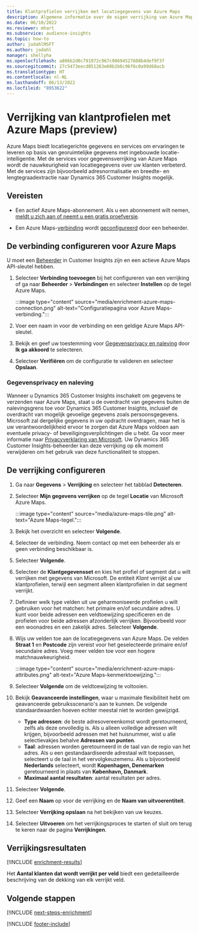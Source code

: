 ```yaml
---
title: Klantprofielen verrijken met locatiegegevens van Azure Maps
description: Algemene informatie over de eigen verrijking van Azure Maps.
ms.date: 06/10/2022
ms.reviewer: mhart
ms.subservice: audience-insights
ms.topic: how-to
author: jodahlMSFT
ms.author: jodahl
manager: shellyha
ms.openlocfilehash: a806b2d0c791972c967c90694527608b4def9f3f
ms.sourcegitcommit: 27c5473eecd851263e60b2b6c96f6c0a99d68acb
ms.translationtype: HT
ms.contentlocale: nl-NL
ms.lasthandoff: 06/13/2022
ms.locfileid: "8953622"
---
```

# <a name="enrichment-of-customer-profiles-with-azure-maps-preview"></a>Verrijking van klantprofielen met Azure Maps (preview)

Azure Maps biedt locatiegerichte gegevens en services om ervaringen te leveren op basis van georuimtelijke gegevens met ingebouwde locatie-intelligentie. Met de services voor gegevensverrijking van Azure Maps wordt de nauwkeurigheid van locatiegegevens over uw klanten verbeterd. Met de services zijn bijvoorbeeld adresnormalisatie en breedte- en lengtegraadextractie naar Dynamics 365 Customer Insights mogelijk.

## <a name="prerequisites"></a>Vereisten

- Een actief Azure Maps-abonnement. Als u een abonnement wilt nemen, [meldt u zich aan of neemt u een gratis proefversie](https://azure.microsoft.com/services/azure-maps/).

- Een Azure Maps-[verbinding](connections.md) wordt [geconfigureerd](#configure-the-connection-for-azure-maps) door een beheerder.

## <a name="configure-the-connection-for-azure-maps"></a>De verbinding configureren voor Azure Maps

U moet een [Beheerder](permissions.md#admin) in Customer Insights zijn en een actieve Azure Maps API-sleutel hebben.

1. Selecteer **Verbinding toevoegen** bij het configureren van een verrijking of ga naar **Beheerder** > **Verbindingen** en selecteer **Instellen** op de tegel Azure Maps.

   :::image type="content" source="media/enrichment-azure-maps-connection.png" alt-text="Configuratiepagina voor Azure Maps-verbinding.":::

1. Voer een naam in voor de verbinding en een geldige Azure Maps API-sleutel.

1. Bekijk en geef uw toestemming voor [Gegevensprivacy en naleving](#data-privacy-and-compliance) door **Ik ga akkoord** te selecteren.

1. Selecteer **Verifiëren** om de configuratie te valideren en selecteer **Opslaan**.

### <a name="data-privacy-and-compliance"></a>Gegevensprivacy en naleving

Wanneer u Dynamics 365 Customer Insights inschakelt om gegevens te verzenden naar Azure Maps, staat u de overdracht van gegevens buiten de nalevingsgrens toe voor Dynamics 365 Customer Insights, inclusief de overdracht van mogelijk gevoelige gegevens zoals persoonsgegevens. Microsoft zal dergelijke gegevens in uw opdracht overdragen, maar het is uw verantwoordelijkheid ervoor te zorgen dat Azure Maps voldoen aan eventuele privacy- of beveiligingsverplichtingen die u hebt. Ga voor meer informatie naar [Privacyverklaring van Microsoft](https://go.microsoft.com/fwlink/?linkid=396732).
Uw Dynamics 365 Customer Insights-beheerder kan deze verrijking op elk moment verwijderen om het gebruik van deze functionaliteit te stoppen.

## <a name="configure-the-enrichment"></a>De verrijking configureren

1. Ga naar **Gegevens** > **Verrijking** en selecteer het tabblad **Detecteren**.

1. Selecteer **Mijn gegevens verrijken** op de tegel **Locatie** van Microsoft Azure Maps.

   :::image type="content" source="media/azure-maps-tile.png" alt-text="Azure Maps-tegel.":::

1. Bekijk het overzicht en selecteer **Volgende**.

1. Selecteer de verbinding. Neem contact op met een beheerder als er geen verbinding beschikbaar is.

1. Selecteer **Volgende**.

1. Selecteer de **Klantgegevensset** en kies het profiel of segment dat u wilt verrijken met gegevens van Microsoft. De entiteit *Klant* verrijkt al uw klantprofielen, terwijl een segment alleen klantprofielen in dat segment verrijkt.

1. Definieer welk type velden uit uw geharmoniseerde profielen u wilt gebruiken voor het matchen: het primaire en/of secundaire adres. U kunt voor beide adressen een veldtoewijzing specificeren en de profielen voor beide adressen afzonderlijk verrijken. Bijvoorbeeld voor een woonadres en een zakelijk adres. Selecteer **Volgende**.

1. Wijs uw velden toe aan de locatiegegevens van Azure Maps. De velden **Straat 1** en **Postcode** zijn vereist voor het geselecteerde primaire en/of secundaire adres. Voeg meer velden toe voor een hogere matchnauwkeurigheid.

   :::image type="content" source="media/enrichment-azure-maps-attributes.png" alt-text="Azure Maps-kenmerktoewijzing.":::

1. Selecteer **Volgende** om de veldtoewijzing te voltooien.

1. Bekijk **Geavanceerde instellingen**, waar u maximale flexibiliteit hebt om geavanceerde gebruiksscenario's aan te kunnen. De volgende standaardwaarden hoeven echter meestal niet te worden gewijzigd.

   - **Type adressen**: de beste adresovereenkomst wordt geretourneerd, zelfs als deze onvolledig is. Als u alleen volledige adressen wilt krijgen, bijvoorbeeld adressen met het huisnummer, wist u alle selectievakjes behalve **Adressen van punten**.
   - **Taal**: adressen worden geretourneerd in de taal van de regio van het adres. Als u een gestandaardiseerde adrestaal wilt toepassen, selecteert u de taal in het vervolgkeuzemenu. Als u bijvoorbeeld **Nederlands** selecteert, wordt **Kopenhagen, Denemarken** geretourneerd in plaats van **København, Danmark**.
   - **Maximaal aantal resultaten**: aantal resultaten per adres.

1. Selecteer **Volgende**.

1. Geef een **Naam** op voor de verrijking en de **Naam van uitvoerentiteit**.

1. Selecteer **Verrijking opslaan** na het bekijken van uw keuzes.

1. Selecteer **Uitvoeren** om het verrijkingsproces te starten of sluit om terug te keren naar de pagina **Verrijkingen**.

## <a name="enrichment-results"></a>Verrijkingsresultaten

[!INCLUDE [enrichment-results](includes/enrichment-results.md)]

Het **Aantal klanten dat wordt verrijkt per veld** biedt een gedetailleerde beschrijving van de dekking van elk verrijkt veld.

## <a name="next-steps"></a>Volgende stappen

[!INCLUDE [next-steps-enrichment](includes/next-steps-enrichment.md)]

[!INCLUDE [footer-include](includes/footer-banner.md)]
